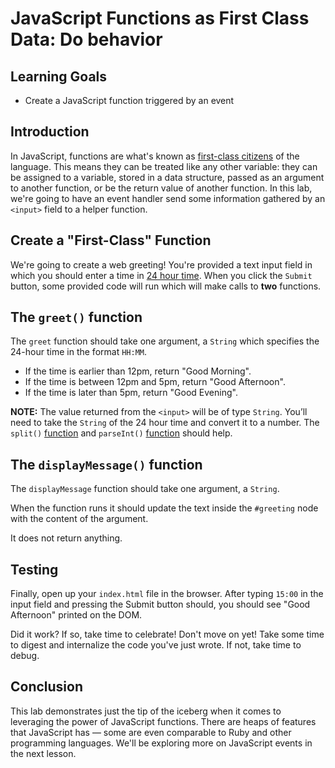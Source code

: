 # JavaScript Functions as First Class Data: Do behavior

## Learning Goals

- Create a JavaScript function triggered by an event 

## Introduction

In JavaScript, functions are what's known as [first-class citizens](https://en.wikipedia.org/wiki/First-class_function) 
of the language. This means they can be treated like any other variable: they 
can be assigned to a variable, stored in a data structure, passed as an argument 
to another function, or be the return value of another function. In this lab, 
we're going to have an event handler send some information gathered by an 
`<input>` field to a helper function.

## Create a "First-Class" Function

We're going to create a web greeting! You're provided a text input field in which
you should enter a time in [24 hour time][24]. When you click the `Submit`
button, some provided code will run which will make calls to **two** functions.

## The `greet()` function

The `greet` function should take one argument, a `String` which specifies the
24-hour time in the format `HH:MM`.

- If the time is earlier than 12pm, return "Good Morning".
- If the time is between 12pm and 5pm, return "Good Afternoon".
- If the time is later than 5pm, return "Good Evening".

**NOTE:** The value returned from the `<input>` will be of type `String`.
You’ll need to take the `String` of the 24 hour time and convert it to a number.
The `split()` [function](https://developer.mozilla.org/en-US/docs/Web/JavaScript/Reference/Global_Objects/String/split)
and `parseInt()` [function](https://developer.mozilla.org/en-US/docs/Web/JavaScript/Reference/Global_Objects/parseInt) should help.

##  The `displayMessage()` function

The `displayMessage` function should take one argument, a `String`.

When the function runs it should update the text inside the `#greeting` node
with the content of the argument.

It does not return anything.

## Testing

Finally, open up your `index.html` file in the browser. After typing `15:00` in the input field and pressing the Submit button should, you should see "Good Afternoon" printed on the DOM.

Did it work? If so, take time to celebrate! Don't move on yet! Take some time to digest and internalize the code you've just wrote. If not, take time to debug.

## Conclusion

This lab demonstrates just the tip of the iceberg when it comes to leveraging
the power of JavaScript functions. There are heaps of features that JavaScript has
— some are even comparable to Ruby and other programming languages. We'll be
exploring more on JavaScript events in the next lesson.

[24]: https://en.wikipedia.org/wiki/24-hour_clock
